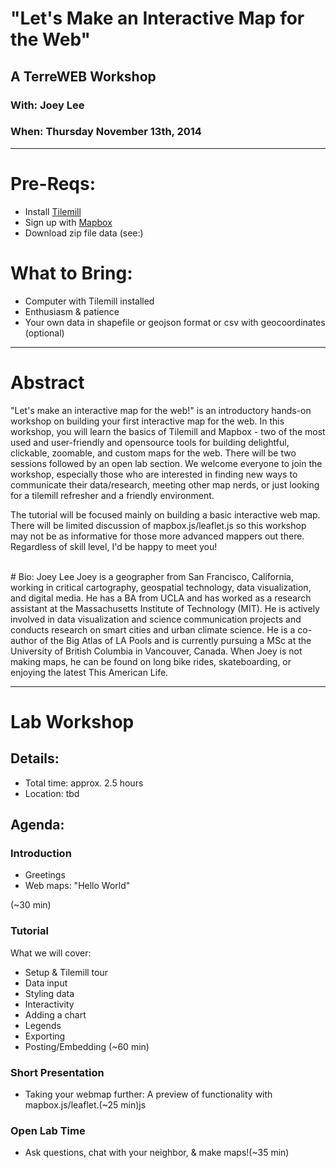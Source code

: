 # "Let's Make an Interactive Map for the Web" 
## A TerreWEB Workshop 
### With: Joey Lee
### When: Thursday November 13th, 2014

***

# Pre-Reqs:
+ Install [Tilemill ](https://www.mapbox.com/tilemill/)
+ Sign up with [Mapbox](https://www.mapbox.com/)
+ Download zip file data (see:)


# What to Bring:
+ Computer with Tilemill installed 
+ Enthusiasm & patience
+ Your own data in shapefile or geojson format or csv with geocoordinates (optional)


***
# Abstract
"Let's make an interactive map for the web!" is an introductory hands-on workshop on building your first interactive map for the web. In this workshop, you will learn the basics of Tilemill and Mapbox - two of the most used and user-friendly and opensource tools for building delightful, clickable, zoomable, and custom maps for the web. There will be two sessions followed by an open lab section. We welcome everyone to join the workshop, especially those who are interested in finding new ways to communicate their data/research, meeting other map nerds, or just looking for a tilemill refresher and a friendly environment.

The tutorial will be focused mainly on building a basic interactive web map. There will be limited discussion of mapbox.js/leaflet.js so this workshop may not be as informative for those more advanced mappers out there. Regardless of skill level, I'd be happy to meet you! 

</br>
# Bio: Joey Lee
Joey is a geographer from San Francisco, California, working in critical cartography, geospatial technology, data visualization, and digital media. He has a BA from UCLA and has worked as a research assistant at the Massachusetts Institute of Technology (MIT). He is actively involved in data visualization and science communication projects and conducts research on smart cities and urban climate science. He is a co-author of the Big Atlas of LA Pools and is currently pursuing a MSc at the University of British Columbia in Vancouver, Canada. When Joey is not making maps, he can be found on long bike rides, skateboarding, or enjoying the latest This American Life.

***
# Lab Workshop
## Details:
+ Total time: approx. 2.5 hours
+ Location: tbd


## Agenda:

### Introduction 
+ Greetings 
+ Web maps: "Hello World"
 
 (~30 min) 


 
### Tutorial 
  What we will cover: 
  
  + Setup & Tilemill tour
  + Data input
  + Styling data
  + Interactivity
  + Adding a chart
  + Legends
  + Exporting
  + Posting/Embedding
  (~60 min)

 
### Short Presentation
+ Taking your webmap further: A preview of functionality with mapbox.js/leaflet.(~25 min)js



### Open Lab Time
+ Ask questions, chat with your neighbor, & make maps!(~35 min)




